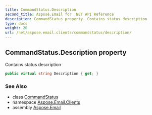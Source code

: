 ```yaml
---
title: CommandStatus.Description
second_title: Aspose.Email for .NET API Reference
description: CommandStatus property. Contains status description
type: docs
weight: 20
url: /net/aspose.email.clients/commandstatus/description/
---
```

## CommandStatus.Description property

Contains status description

```csharp
public virtual string Description { get; }
```

### See Also

* class [CommandStatus](../)
* namespace [Aspose.Email.Clients](../../commandstatus/)
* assembly [Aspose.Email](../../../)


